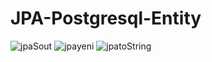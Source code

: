 # JPA-Postgresql-Entity
![jpaSout](https://user-images.githubusercontent.com/58922055/119526491-1cb8b100-bd88-11eb-83cc-9b248ba5a1d3.PNG)
![jpayeni](https://user-images.githubusercontent.com/58922055/119526517-22ae9200-bd88-11eb-990f-0c01e05cbe62.PNG)
![jpatoString](https://user-images.githubusercontent.com/58922055/119526533-25a98280-bd88-11eb-97ff-2e4fee03521e.PNG)


